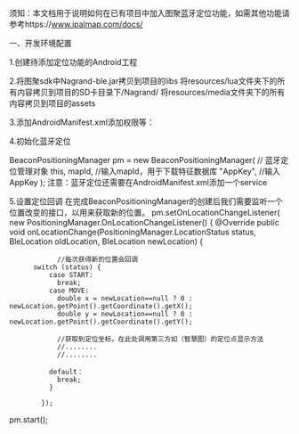 须知：本文档用于说明如何在已有项目中加入图聚蓝牙定位功能，如需其他功能请参考https://www.ipalmap.com/docs/

一、开发环境配置

1.创建待添加定位功能的Android工程

2.将图聚sdk中Nagrand-ble.jar拷贝到项目的libs
  将resources/lua文件夹下的所有内容拷贝到项目的SD卡目录下/Nagrand/
  将resources/media文件夹下的所有内容拷贝到项目的assets

3.添加AndroidManifest.xml添加权限等：
<uses-permission android:name="android.permission.WRITE_EXTERNAL_STORAGE" />
<uses-permission android:name="android.permission.ACCESS_COARSE_LOCATION" />
<uses-permission android:name="android.permission.ACCESS_FINE_LOCATION" />
<uses-permission android:name="android.permission.ACCESS_ALL_EXTERNAL_STORAGE" />
<uses-permission android:name="android.permission.INTERNET" />
<uses-feature android:glEsVersion="0x00020000" android:required="true" />


4.初始化蓝牙定位

BeaconPositioningManager pm = new BeaconPositioningManager( // 蓝牙定位管理对象
            this,
            mapId, //输入mapId，用于下载特征数据库
            "AppKey", //输入AppKey
    );
注意：蓝牙定位还需要在AndroidManifest.xml添加一个service

<service android:name="com.palmaplus.nagrand.position.ble.BeaconService"></service>

5.设置定位回调
在完成BeaconPositioningManager的创建后我们需要监听一个位置改变的接口，以用来获取新的位置。
pm.setOnLocationChangeListener(
        new PositioningManager.OnLocationChangeListener<BleLocation>() {
          @Override
          public void onLocationChange(PositioningManager.LocationStatus status, BleLocation oldLocation, BleLocation newLocation) {

              	//每次获得新的位置会回调
	      switch (status) {
              case START:
                break;
              case MOVE:
                double x = newLocation==null ? 0 : newLocation.getPoint().getCoordinate().getX();
                double y = newLocation==null ? 0 : newLocation.getPoint().getCoordinate().getY();

                //获取到定位坐标，在此处调用第三方如（智慧图）的定位点显示方法
                //........
                //........

              default：
                break;
              }
    
            });
pm.start();

